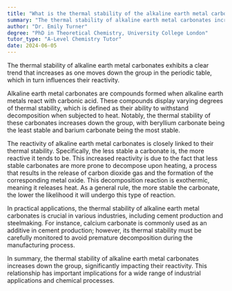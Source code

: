 ```yaml
---
title: "What is the thermal stability of the alkaline earth metal carbonates and how does it relate to reactivity?"
summary: "The thermal stability of alkaline earth metal carbonates increases down the group, affecting reactivity."
author: "Dr. Emily Turner"
degree: "PhD in Theoretical Chemistry, University College London"
tutor_type: "A-Level Chemistry Tutor"
date: 2024-06-05
---
```


The thermal stability of alkaline earth metal carbonates exhibits a clear trend that increases as one moves down the group in the periodic table, which in turn influences their reactivity.

Alkaline earth metal carbonates are compounds formed when alkaline earth metals react with carbonic acid. These compounds display varying degrees of thermal stability, which is defined as their ability to withstand decomposition when subjected to heat. Notably, the thermal stability of these carbonates increases down the group, with beryllium carbonate being the least stable and barium carbonate being the most stable.

The reactivity of alkaline earth metal carbonates is closely linked to their thermal stability. Specifically, the less stable a carbonate is, the more reactive it tends to be. This increased reactivity is due to the fact that less stable carbonates are more prone to decompose upon heating, a process that results in the release of carbon dioxide gas and the formation of the corresponding metal oxide. This decomposition reaction is exothermic, meaning it releases heat. As a general rule, the more stable the carbonate, the lower the likelihood it will undergo this type of reaction.

In practical applications, the thermal stability of alkaline earth metal carbonates is crucial in various industries, including cement production and steelmaking. For instance, calcium carbonate is commonly used as an additive in cement production; however, its thermal stability must be carefully monitored to avoid premature decomposition during the manufacturing process.

In summary, the thermal stability of alkaline earth metal carbonates increases down the group, significantly impacting their reactivity. This relationship has important implications for a wide range of industrial applications and chemical processes.
    